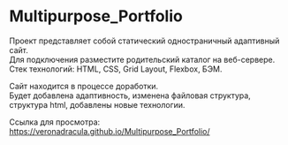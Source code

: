# Multipurpose_Portfolio
Проект представляет собой статический одностраничный адаптивный сайт.  
Для подключения разместите родительский каталог на веб-сервере.  
Стек технологий: HTML, CSS, Grid Layout, Flexbox, БЭМ.  

Сайт находится в процессе доработки.  
Будет добавлена адаптивность, изменена файловая структура, структура html, добавлены новые технологии.  


Ссылка для просмотра: https://veronadracula.github.io/Multipurpose_Portfolio/
